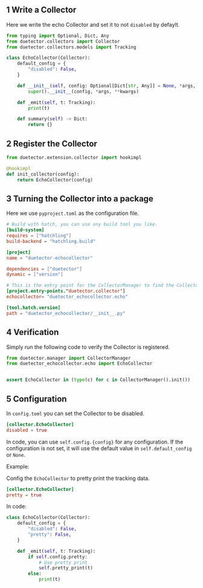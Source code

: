 ## 1 Write a Collector

Here we write the echo Collector and set it to not `disabled` by defaylt.

```python
from typing import Optional, Dict, Any
from duetector.collectors import Collector
from duetector.collectors.models import Tracking

class EchoCollector(Collector):
    default_config = {
        "disabled": False,
    }

    def __init__(self, config: Optional[Dict[str, Any]] = None, *args, **kwargs):
        super().__init__(config, *args, **kwargs)

    def _emit(self, t: Tracking):
        print(t)

    def summary(self) -> Dict:
        return {}


```

## 2 Register the Collector

```python
from duetector.extension.collector import hookimpl

@hookimpl
def init_collector(config):
    return EchoCollector(config)

```

## 3 Turning the Collector into a package

Here we use `pyproject.toml` as the configuration file.

```toml
# Build with hatch, you can use any build tool you like.
[build-system]
requires = ["hatchling"]
build-backend = "hatchling.build"

[project]
name = "duetector-echocollector"

dependencies = ["duetector"]
dynamic = ["version"]

# This is the entry point for the CollectorManager to find the Collector.
[project.entry-points."duetector.collector"]
echocollector= "duetector_echocollector.echo"

[tool.hatch.version]
path = "duetector_echocollector/__init__.py"

```

## 4 Verification

Simply run the following code to verify the Collector is registered.

```python
from duetector.manager import CollectorManager
from duetector_echocollector.echo import EchoCollector


assert EchoCollector in (type(c) for c in CollectorManager().init())
```

## 5 Configuration

In `config.toml` you can set the Collector to be disabled.

```toml
[collector.EchoCollector]
disabled = true
```

In code, you can use `self.config.{config}` for any configuration. If the configuration is not set, it will use the default value in `self.default_config` or `None`.

Example:

Config the `EchoCollector` to pretty print the tracking data.

```toml
[collector.EchoCollector]
pretty = true
```

In code:

```python
class EchoCollector(Collector):
    default_config = {
        "disabled": False,
        "pretty": False,
    }

    def _emit(self, t: Tracking):
        if self.config.pretty:
            # Use pretty print
            self.pretty_print(t)
        else:
            print(t)
```
